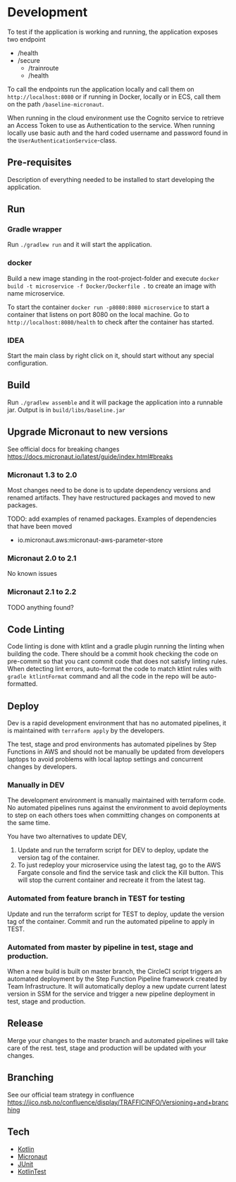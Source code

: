 # Development
To test if the application is working and running, the application exposes two endpoint
* /health
* /secure
  * /trainroute
  * /health

To call the endpoints run the application locally and call them on `http://localhost:8080`
or if running in Docker, locally or in ECS, call them on the path `/baseline-micronaut`.

When running in the cloud environment use the Cognito service to retrieve an Access Token 
to use as Authentication to the service. When running locally use basic auth and the 
hard coded username and password found in the `UserAuthenticationService`-class.

## Pre-requisites
Description of everything needed to be installed to start developing the application.

## Run
### Gradle wrapper
Run `./gradlew run` and it will start the application.

### docker 
Build a new image standing in the root-project-folder and execute `docker build -t microservice -f Docker/Dockerfile .` 
to create an image with name microservice.

To start the container `docker run -p8080:8080 microservice` to start a container that listens on port 8080 on
the local machine. Go to `http://localhost:8080/health` to check after the container has started. 

### IDEA
Start the main class by right click on it, should start without any special configuration.

## Build
Run `./gradlew assemble` and it will package the application into a runnable jar. 
Output is in `build/libs/baseline.jar`


## Upgrade Micronaut to new versions
See official docs for breaking changes
https://docs.micronaut.io/latest/guide/index.html#breaks

### Micronaut 1.3 to 2.0
Most changes need to be done is to update dependency versions and renamed artifacts.
They have restructured packages and moved to new packages.

TODO: add examples of renamed packages.
Examples of dependencies that have been moved
* io.micronaut.aws:micronaut-aws-parameter-store

### Micronaut 2.0 to 2.1 
No known issues

### Micronaut 2.1 to 2.2
TODO anything found?

## Code Linting
Code linting is done with ktlint and a gradle plugin running the linting when building the code.
There should be a commit hook checking the code on pre-commit so that you cant commit code that 
does not satisfy linting rules. When detecting lint errors, auto-format the code to match ktlint 
rules with `gradle ktlintFormat` command and all the code in the repo will be auto-formatted. 

## Deploy
Dev is a rapid development environment that has no automated pipelines, it is maintained
with `terraform apply` by the developers.

The test, stage and prod environments has automated pipelines by Step Functions in AWS and
should not be manually be updated from developers laptops to avoid problems with local 
laptop settings and concurrent changes by developers.

### Manually in DEV
The development environment is manually maintained with terraform code. 
No automated pipelines runs against the environment to avoid deployments to step on each
others toes when committing changes on components at the same time.

You have two alternatives to update DEV, 
1) Update and run the terraform script for DEV to deploy, update the version tag of the container.
2) To just redeploy your microservice using the latest tag, go to the AWS Fargate console
   and find the service task and click the Kill button. 
   This will stop the current container and recreate it from the latest tag.

### Automated from feature branch in TEST for testing
Update and run the terraform script for TEST to deploy, update the version tag of the container.
Commit and run the automated pipeline to apply in TEST. 

### Automated from master by pipeline in test, stage and production.
When a new build is built on master branch, the CircleCI script triggers an automated deployment
by the Step Function Pipeline framework created by Team Infrastructure. It will automatically
deploy a new update current latest version in SSM for the service and trigger a new pipeline 
deployment in test, stage and production.
 
## Release
Merge your changes to the master branch and automated pipelines will take care of the rest.
test, stage and production will be updated with your changes.

## Branching
See our official team strategy in confluence
https://jico.nsb.no/confluence/display/TRAFFICINFO/Versioning+and+branching

## Tech
* [Kotlin](https://kotlinlang.org/)
* [Micronaut](https://micronaut.io)
* [JUnit](https://junit.org/junit5/)
* [KotlinTest](https://github.com/kotlintest/kotlintest)

